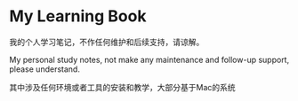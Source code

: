 # My Learning Book

我的个人学习笔记，不作任何维护和后续支持，请谅解。

My personal study notes, not make any maintenance and follow-up support, please understand.

其中涉及任何环境或者工具的安装和教学，大部分基于Mac的系统

